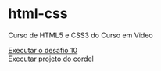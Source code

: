 # html-css
 
Curso de HTML5 e CSS3 do Curso em Video

<a href="https://tiagocabrals.github.io/html-css/desafios/desafio010/index.html">Executar o desafio 10 <br>
<a href="https://tiagocabrals.github.io/projeto-cordel/">Executar projeto do cordel
